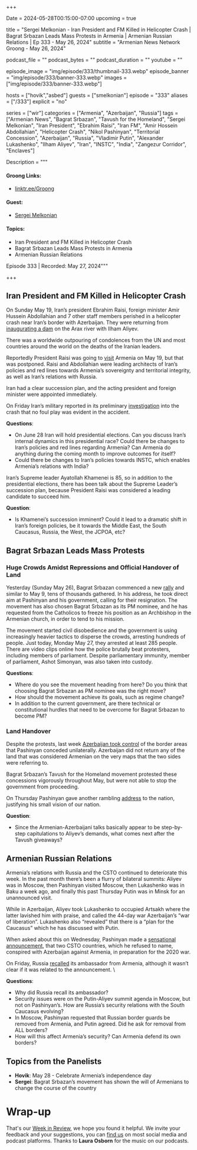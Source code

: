 +++

Date = 2024-05-28T00:15:00-07:00
upcoming = true

title = "Sergei Melkonian - Iran President and FM Killed in Helicopter Crash | Bagrat Srbazan Leads Mass Protests in Armenia | Armenian Russian Relations | Ep 333 - May 26, 2024"
subtitle = "Armenian News Network Groong - May 26, 2024"

podcast_file = ""
podcast_bytes = ""
podcast_duration = ""
youtube = ""

episode_image = "img/episode/333/thumbnail-333.webp"
episode_banner = "img/episode/333/banner-333.webp"
images = ["img/episode/333/banner-333.webp"]

hosts = ["hovik","asbed"]
guests = ["smelkonian"]
episode = "333"
aliases = ["/333"]
explicit = "no"

series = ["wir"]
categories = ["Armenia", "Azerbaijan", "Russia"]
tags = ["Armenian News", "Bagrat Srbazan", "Tavush for the Homeland", "Sergei Melkonian", "Iran President", "Ebrahim Raisi", "Iran FM", "Amir Hossein Abdollahian", "Helicopter Crash", "Nikol Pashinyan", "Territorial Concession", "Azerbaijan", "Russia", "Vladimir Putin", "Alexander Lukashenko", "Ilham Aliyev", "Iran", "INSTC", "India", "Zangezur Corridor", "Enclaves"]

Description = """

#### Groong Links:
* [linktr.ee/Groong](https://linktr.ee/groong)

#### Guest:
* [Sergei Melkonian](/guest/smelkonian)

#### Topics:
* Iran President and FM Killed in Helicopter Crash
* Bagrat Srbazan Leads Mass Protests in Armenia
* Armenian Russian Relations

Episode 333 | Recorded: May 27, 2024"""

+++

## Iran President and FM Killed in Helicopter Crash

On Sunday May 19, Iran’s president Ebrahim Raisi, foreign minister Amir Hussein Abdollahian and 7 other staff members perished in a helicopter crash near Iran’s border with Azerbaijan. They were returning from [inaugurating a dam](https://www.presstv.ir/Detail/2024/05/19/725853/Iranian-president,-Azeri-counterpart-inaugurate-Qiz-Qalasi-border-dam-) on the Arax river with Ilham Aliyev.

There was a worldwide outpouring of condolences from the UN and most countries around the world on the deaths of the Iranian leaders.

Reportedly President Raisi was going to [visit](https://verelq.am/hy/node/145316) Armenia on May 19, but that was postponed. Raisi and Abdollahian were leading architects of Iran’s policies and red lines towards Armenia’s sovereignty and territorial integrity, as well as Iran’s relations with Russia.

Iran had a clear succession plan, and the acting president and foreign minister were appointed immediately.

On Friday Iran’s military reported in its preliminary [investigation](https://www.rt.com/news/598160-irans-unveils-raisi-crash/) into the crash that no foul play was evident in the accident.

**Questions**:
* On June 28 Iran will hold presidential elections. Can you discuss Iran’s internal dynamics in this presidential race? Could there be changes to Iran’s policies and red lines regarding Armenia? Can Armenia do anything during the coming month to improve outcomes for itself?
* Could there be changes to Iran’s policies towards INSTC, which enables Armenia’s relations with India?

Iran’s Supreme leader Ayatollah Khamenei is 85, so in addition to the presidential elections, there has been talk about the Supreme Leader’s succession plan, because President Raisi was considered a leading candidate to succeed him.

**Question**:
* Is Khamenei’s succession imminent? Could it lead to a dramatic shift in Iran’s foreign policies, be it towards the Middle East, the South Caucasus, Russia, the West, the JCPOA, etc?


## Bagrat Srbazan Leads Mass Protests


### Huge Crowds Amidst Repressions and Official Handover of Land

Yesterday (Sunday May 26), Bagrat Srbazan commenced a new [rally](https://www.azatutyun.am/a/32964356.html) and similar to May 9, tens of thousands gathered. In his address, he took direct aim at Pashinyan and his government, calling for their resignation. The movement has also chosen Bagrat Srbazan as its PM nominee, and he has requested from the Catholicos to freeze his position as an Archbishop in the Armenian church, in order to tend to his mission.

The movement started civil disobedience and the government is using increasingly heavier tactics to disperse the crowds, arresting hundreds of people. Just today, Monday May 27, they arrested at least 285 people. There are video clips online how the police brutally beat protesters, including members of parliament. Despite parliamentary immunity, member of parliament, Ashot Simonyan, was also taken into custody. 

**Questions**:
* Where do you see the movement heading from here? Do you think that choosing Bagrat Srbazan as PM nominee was the right move?
* How should the movement achieve its goals, such as regime change?
* In addition to the current government, are there technical or constitutional hurdles that need to be overcome for Bagrat Srbazan to become PM?


### Land Handover

Despite the protests, last week [Azerbaijan took control](https://www.azatutyun.am/a/32962427.html) of the border areas that Pashinyan conceded unilaterally. Azerbaijan did not return any of the land that was considered Armenian on the very maps that the two sides were referring to.

Bagrat Srbazan’s Tavush for the Homeland movement protested these concessions vigorously throughout May, but were not able to stop the government from proceeding.

On Thursday Pashinyan gave another rambling [address](https://armenpress.am/eng/news/1137917.html) to the nation, justifying his small vision of our nation.

**Question**:
* Since the Armenian-Azerbaijani talks basically appear to be step-by-step capitulations to Aliyev’s demands, what comes next after the Tavush giveaways?


## Armenian Russian Relations

Armenia’s relations with Russia and the CSTO continued to deteriorate this week. In the past month there’s been a flurry of bilateral summits: Aliyev was in Moscow, then Pashinyan visited Moscow, then Lukashenko was in Baku a week ago, and finally this past Thursday Putin was in Minsk for an unannounced visit.

While in Azerbaijan, Aliyev took Lukashenko to occupied Artsakh where the latter lavished him with praise, and called the 44-day war Azerbaijan’s “war of liberation”. Lukashenko also “revealed” that there is a “plan for the Caucasus” which he has discussed with Putin.

When asked about this on Wednesday, Pashinyan made a [sensational announcement](https://news.am/eng/news/824834.html#google_vignette), that two CSTO countries, which he refused to name, conspired with Azerbaijan against Armenia, in preparation for the 2020 war.

On Friday, Russia [recalled](https://mediamax.am/en/news/foreignpolicy/54860/) its ambassador from Armenia, although it wasn’t clear if it was related to the announcement. \


**Questions**:
* Why did Russia recall its ambassador?
* Security issues were on the Putin-Aliyev summit agenda in Moscow, but not on Pashinyan’s. How are Russia’s security relations with the South Caucasus evolving?
* In Moscow, Pashinyan requested that Russian border guards be removed from Armenia, and Putin agreed. Did he ask for removal from ALL borders?
* How will this affect Armenia’s security? Can Armenia defend its own borders?


## Topics from the Panelists
* **Hovik**: May 28 - Celebrate Armenia’s independence day
* **Sergei**: Bagrat Srbazan’s movement has shown the will of Armenians to change the course of the country



# Wrap-up

That's our [Week in Review](https://podcasts.groong.org/), we hope you found it helpful. We invite your feedback and your suggestions, you can [find us](https://linktr.ee/groong) on most social media and podcast platforms.
Thanks to __Laura Osborn__ for the music on our podcasts.
